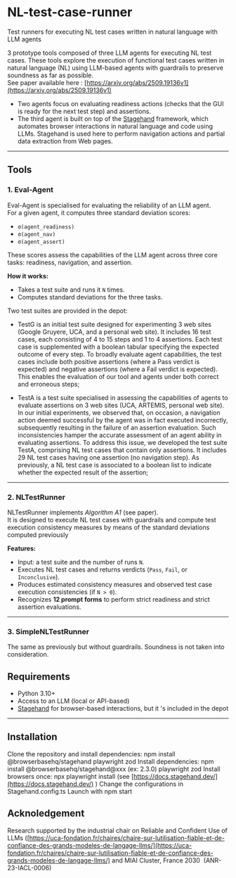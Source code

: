 # NL-test-case-runner
Test runners for executing NL test cases written in natural language with LLM agents

3 prototype tools composed of three LLM agents for executing NL test cases. These tools explore the execution of functional test cases written in natural language (NL) using LLM-based agents with guardrails to preserve soundness as far as possible.  
See paper available here : [https://arxiv.org/abs/2509.19136v1](https://arxiv.org/abs/2509.19136v1)
- Two agents focus on evaluating readiness actions (checks that the GUI is ready for the next test step) and assertions.  
- The third agent is built on top of the [Stagehand](https://www.stagehand.dev/) framework, which automates browser interactions in natural language and code using LLMs. Stagehand is used here to perform navigation actions and partial data extraction from Web pages.  

---

## Tools

### 1. Eval-Agent
Eval-Agent is specialised for evaluating the reliability of an LLM agent.  
For a given agent, it computes three standard deviation scores:  

- `σ(agent_readiness)`
- `σ(agent_nav)`  
- `σ(agent_assert)`  

These scores assess the capabilities of the LLM agent across three core tasks: readiness, navigation, and assertion.  

**How it works:**  
- Takes a test suite and runs it `N` times.  
- Computes standard deviations for the three tasks.  

Two test suites are provided in the depot:
- TestG is an initial test suite designed for experimenting 3 web sites (Google Gruyere, UCA, and a personal web site). It includes 16 test cases, each consisting of 4 to 15 steps and 1 to 4 assertions. Each test case is supplemented with a boolean tabular specifying the expected outcome of every step. To broadly evaluate agent capabilities, the test cases include both positive assertions (where a Pass verdict is expected) and negative assertions (where a Fail verdict is expected). This enables the evaluation of our tool and agents under both correct and erroneous steps;

- TestA is a test suite specialised in assessing the capabilities of agents to evaluate assertions on 3 web sites (UCA, ARTEMIS, personal web site). In our initial experiments, we observed that, on occasion, a navigation action deemed successful by the agent was in fact executed incorrectly, subsequently resulting in the failure of an assertion evaluation. Such inconsistencies hamper the accurate assessment of an agent ability in evaluating assertions. To address this issue, we developed the test suite TestA, comprising NL test cases that contain only assertions. It includes 29 NL test cases having one assertion (no navigation step). As previously, a NL test case is associated to a boolean list to indicate whether the expected result of the assertion;  

---

### 2. NLTestRunner
NLTestRunner implements *Algorithm A1* (see paper).  
It is designed to execute NL test cases with guardrails and compute test execution consistency measures by means of the standard deviations computed previously

**Features:**  
- Input: a test suite and the number of runs `N`.  
- Executes NL test cases and returns verdicts (`Pass`, `Fail`, or `Inconclusive`).  
- Produces estimated consistency measures and observed test case execution consistencies (if `N > 0`).  
- Recognizes **12 prompt forms** to perform strict readiness and strict assertion evaluations.  

---

### 3. SimpleNLTestRunner
The same as previously but without guardrails. Soundness is not taken into consideration.

## Requirements
- Python 3.10+  
- Access to an LLM (local or API-based)  
- [Stagehand](https://www.stagehand.dev/) for browser-based interactions, but it 's included in the depot

---

## Installation
Clone the repository and install dependencies: npm install @browserbasehq/stagehand playwright zod
Install dependencies: npm install @browserbasehq/stagehand@xxx (ex: 2.3.0) playwright zod
Install browsers once: npx playwright install (see [https://docs.stagehand.dev/](https://docs.stagehand.dev/) )
Change the configurations in Stagehand.config.ts
Launch with npm start

## Acknoledgement
Research supported by the industrial chair on Reliable and Confident Use of LLMs ([https://uca-fondation.fr/chaires/chaire-sur-lutilisation-fiable-et-de-confiance-des-grands-modeles-de-langage-llms/](https://uca-fondation.fr/chaires/chaire-sur-lutilisation-fiable-et-de-confiance-des-grands-modeles-de-langage-llms/) and MIAI Cluster, France 2030  (ANR-23-IACL-0006)
